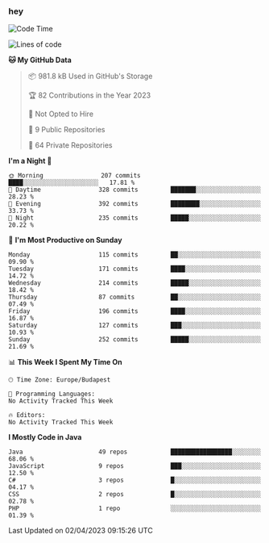 ### hey

<!--START_SECTION:waka-->
![Code Time](http://img.shields.io/badge/Code%20Time-884%20hrs%2054%20mins-blue)

![Lines of code](https://img.shields.io/badge/From%20Hello%20World%20I%27ve%20Written-863.8%20thousand%20lines%20of%20code-blue)

**🐱 My GitHub Data** 

> 📦 981.8 kB Used in GitHub's Storage 
 > 
> 🏆 82 Contributions in the Year 2023
 > 
> 🚫 Not Opted to Hire
 > 
> 📜 9 Public Repositories 
 > 
> 🔑 64 Private Repositories 
 > 
**I'm a Night 🦉** 

```text
🌞 Morning                207 commits         ████░░░░░░░░░░░░░░░░░░░░░   17.81 % 
🌆 Daytime                328 commits         ███████░░░░░░░░░░░░░░░░░░   28.23 % 
🌃 Evening                392 commits         ████████░░░░░░░░░░░░░░░░░   33.73 % 
🌙 Night                  235 commits         █████░░░░░░░░░░░░░░░░░░░░   20.22 % 
```
📅 **I'm Most Productive on Sunday** 

```text
Monday                   115 commits         ██░░░░░░░░░░░░░░░░░░░░░░░   09.90 % 
Tuesday                  171 commits         ████░░░░░░░░░░░░░░░░░░░░░   14.72 % 
Wednesday                214 commits         █████░░░░░░░░░░░░░░░░░░░░   18.42 % 
Thursday                 87 commits          ██░░░░░░░░░░░░░░░░░░░░░░░   07.49 % 
Friday                   196 commits         ████░░░░░░░░░░░░░░░░░░░░░   16.87 % 
Saturday                 127 commits         ███░░░░░░░░░░░░░░░░░░░░░░   10.93 % 
Sunday                   252 commits         █████░░░░░░░░░░░░░░░░░░░░   21.69 % 
```


📊 **This Week I Spent My Time On** 

```text
🕑︎ Time Zone: Europe/Budapest

💬 Programming Languages: 
No Activity Tracked This Week

🔥 Editors: 
No Activity Tracked This Week
```

**I Mostly Code in Java** 

```text
Java                     49 repos            █████████████████░░░░░░░░   68.06 % 
JavaScript               9 repos             ███░░░░░░░░░░░░░░░░░░░░░░   12.50 % 
C#                       3 repos             █░░░░░░░░░░░░░░░░░░░░░░░░   04.17 % 
CSS                      2 repos             █░░░░░░░░░░░░░░░░░░░░░░░░   02.78 % 
PHP                      1 repo              ░░░░░░░░░░░░░░░░░░░░░░░░░   01.39 % 
```




 Last Updated on 02/04/2023 09:15:26 UTC
<!--END_SECTION:waka-->
